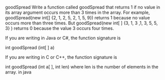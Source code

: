 goodSpread
Write a function called goodSpread that returns 1 if no value in its array argument occurs more than 3 times in the array.
For example, goodSpread(new int[] {2, 1, 2, 5, 2, 1, 5, 9}) returns 1 because no value occurs more than three times.
But goodSpread(new int[ ] {3, 1, 3 ,1, 3, 5, 5, 3} ) returns 0 because the value 3 occurs four times.

If you are writing in Java or C#, the function signature is

int goodSpread (int[ ] a)

If you are writing in C or C++, the function signature is

int goodSpread (int a[ ], int len) where len is the number of elements in the array. in java
